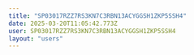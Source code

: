 ```yaml
---
title: "SP03017RZZ7RS3KN7C3RBN13ACYGGSH1ZKP5SSH4"
date: 2025-03-20T11:05:42.773Z
user: SP03017RZZ7RS3KN7C3RBN13ACYGGSH1ZKP5SSH4
layout: "users"
---
```

    